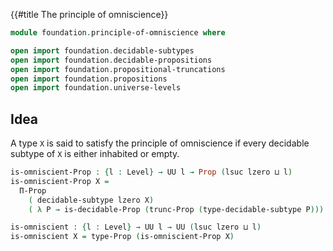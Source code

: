 {{#title  The principle of omniscience}}

```agda
module foundation.principle-of-omniscience where

open import foundation.decidable-subtypes
open import foundation.decidable-propositions
open import foundation.propositional-truncations
open import foundation.propositions
open import foundation.universe-levels
```

## Idea

A type `X` is said to satisfy the principle of omniscience if every decidable subtype of `X` is either inhabited or empty.

```agda
is-omniscient-Prop : {l : Level} → UU l → Prop (lsuc lzero ⊔ l)
is-omniscient-Prop X =
  Π-Prop
    ( decidable-subtype lzero X)
    ( λ P → is-decidable-Prop (trunc-Prop (type-decidable-subtype P)))

is-omniscient : {l : Level} → UU l → UU (lsuc lzero ⊔ l)
is-omniscient X = type-Prop (is-omniscient-Prop X)
```
